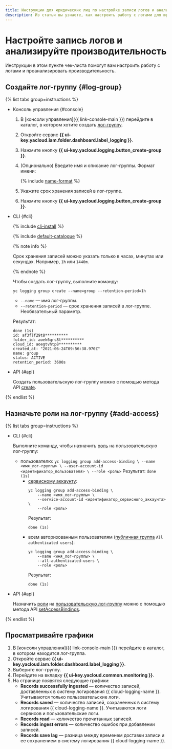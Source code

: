 ```yaml
---
title: Инструкции для юридических лиц по настройке записи логов и анализиру производительности
description: Из статьи вы узнаете, как настроить работу с логами для юридических лиц и проанализировать производительность.
---
```


# Настройте запись логов и анализируйте производительность

Инструкции в этом пункте чек-листа помогут вам настроить работу с логами и проанализировать производительность.

## Создайте лог-группу {#log-group}

{% list tabs group=instructions %}

- Консоль управления {#console}

    1. В [консоли управления]({{ link-console-main }}) перейдите в каталог, в котором хотите создать [лог-группу](../../logging/concepts/log-group.md).
    1. Откройте сервис **{{ ui-key.yacloud.iam.folder.dashboard.label_logging }}**.
    1. Нажмите кнопку **{{ ui-key.yacloud.logging.button_create-group }}**.
    1. (Опционально) Введите имя и описание лог-группы. Формат имени:

        {% include [name-format](../../_includes/name-format.md) %}

    1. Укажите срок хранения записей в лог-группе.
    1. Нажмите кнопку **{{ ui-key.yacloud.logging.button_create-group }}**.

- CLI {#cli}

    {% include [cli-install](../../_includes/cli-install.md) %}

    {% include [default-catalogue](../../_includes/default-catalogue.md) %}

    {% note info %}

    Срок хранения записей можно указать только в часах, минутах или секундах. Например, `1h` или `1440m`.

    {% endnote %}

    Чтобы создать лог-группу, выполните команду:

    ```
    yc logging group create --name=group --retention-period=1h
    ```

    * `--name` — имя лог-группы.
    * `--retention-period` — срок хранения записей в лог-группе. Необязательный параметр.

    Результат:

    ```
    done (1s)
    id: af3flf29t8**********
    folder_id: aoek6qrs8t**********
    cloud_id: aoegtvhtp8**********
    created_at: "2021-06-24T09:56:38.970Z"
    name: group
    status: ACTIVE
    retention_period: 3600s
    ```

- API {#api}

    Создать пользовательскую лог-группу можно с помощью метода API [create](../../logging/api-ref/LogGroup/create.md).

{% endlist %}

## Назначьте роли на лог-группу {#add-access}

{% list tabs group=instructions %}

- CLI {#cli}

  Выполните команду, чтобы назначить [роль](../../resource-manager/security/index.md) на пользовательскую лог-группу:

  * пользователю:
        ```
        yc logging group add-access-binding \
            --name <имя_лог-группы> \
            --user-account-id <идентификатор_пользователя> \
            --role <роль>
        ```
        Результат:
        ```
        done (1s)
        ```
    * [сервисному аккаунту](../../iam/concepts/users/service-accounts.md):  
        ```
        yc logging group add-access-binding \
            --name <имя_лог-группы> \
            --service-account-id <идентификатор_сервисного_аккаунта> \
            --role <роль>
        ```
        Результат:
        ```
        done (1s)
        ```
    * всем авторизованным пользователям ([публичная группа](../../iam/concepts/access-control/public-group.md) `All authenticated users`):
        ```
        yc logging group add-access-binding \
            --name <имя_лог-группы> \
            --all-authenticated-users \
            --role <роль>
        ```
        Результат:
        ```
        done (1s)
        ```

- API {#api}

    Назначить [роли](../../resource-manager/security/index.md#roles-list) на [пользовательскую лог-группу](../../logging/concepts/log-group.md) можно с помощью метода API [setAccessBindings](../../logging/api-ref/LogGroup/setAccessBindings.md).

{% endlist %}

## Просматривайте графики

1. В [консоли управления]({{ link-console-main }}) перейдите в каталог, в котором находится лог-группа.
1. Откройте сервис **{{ ui-key.yacloud.iam.folder.dashboard.label_logging }}**.
1. Выберите лог-группу.
1. Перейдите на вкладку **{{ ui-key.yacloud.common.monitoring }}**.
1. На странице появятся следующие графики:
    * **Records successfully ingested** — количество записей, доставленных в систему логирования {{ cloud-logging-name }}. Учитываются только пользовательские логи.
    * **Records saved** — количество записей, сохраненных в систему логирования {{ cloud-logging-name }}. Учитываются логи сервисов и пользовательские логи.
    * **Records read** — количество прочитанных записей.
    * **Records ingest errors** — количество ошибок при добавлении записей.
    * **Records save lag** — разница между временем доставки записи и ее сохранением в систему логирования {{ cloud-logging-name }}.